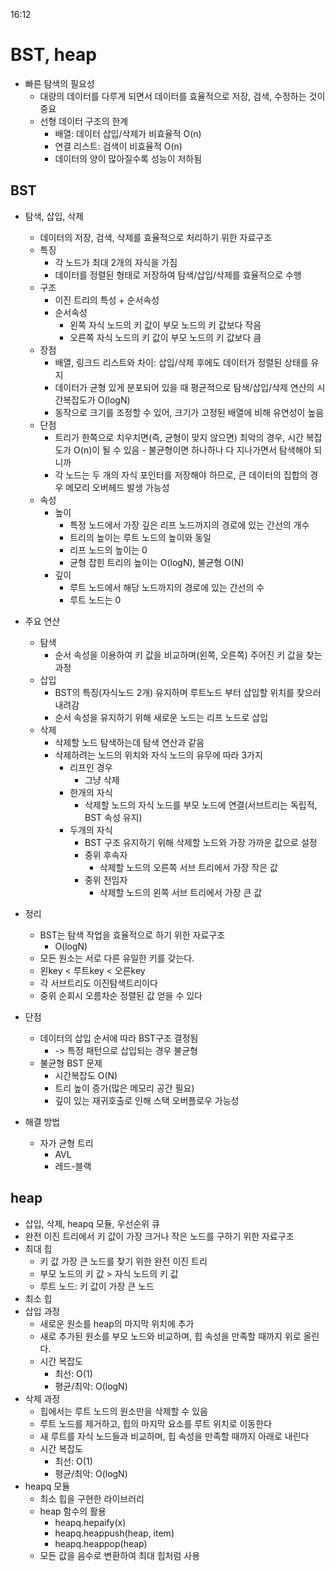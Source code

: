 16:12
# BST, heap
- 빠른 탐색의 필요성
    * 대량의 데이터를 다루게 되면서 데이터를 효율적으로 저장, 검색, 수정하는 것이 중요
    * 선형 데이터 구조의 한계
        * 배열: 데이터 삽입/삭제가 비효율적 O(n)
        * 연결 리스트: 검색이 비효율적 O(n)
        * 데이터의 양이 많아질수록 성능이 저하됨

## BST
- 탐색, 삽입, 삭제
    * 데이터의 저장, 검색, 삭제를 효율적으로 처리하기 위한 자료구조
    * 특징
        * 각 노드가 최대 2개의 자식을 가짐
        * 데이터를 정렬된 형태로 저장하여 탐색/삽입/삭제를 효율적으로 수행
    * 구조
        * 이진 트리의 특성 + 순서속성
        * 순서속성
            * 왼쪽 자식 노드의 키 값이 부모 노드의 키 값보다 작음
            * 오른쪽 자식 노드의 키 값이 부모 노드의 키 값보다 큼
    * 장점
        * 배열, 링크드 리스트와 차이: 삽입/삭제 후에도 데이터가 정렬된 상태를 유지
        * 데이터가 균형 있게 분포되어 있을 때 평균적으로 탐색/삽입/삭제 연산의 시간복잡도가 O(logN)
        * 동작으로 크기를 조정할 수 있어, 크기가 고정된 배열에 비해 유연성이 높음
    * 단점
        * 트리가 한쪽으로 치우치면(즉, 균형이 맞지 않으면) 최악의 경우, 시간 복잡도가 O(n)이 될 수 있음 - 불균형이면 하나하나 다 지나가면서 탐색해야 되니까
        * 각 노드는 두 개의 자식 포인터를 저장해야 하므로, 큰 데이터의 집합의 경우 메모리 오버헤드 발생 가능성
    * 속성
        * 높이
            * 특정 노드에서 가장 깊은 리프 노드까지의 경로에 있는 간선의 개수
            * 트리의 높이는 루트 노드의 높이와 동일
            * 리프 노드의 높이는 0
            * 균형 잡힌 트리의 높이는 O(logN), 불균형 O(N)
        * 깊이
            * 루트 노드에서 해당 노드까지의 경로에 있는 간선의 수
            * 루트 노드는 0

- 주요 연산
    * 탐색
        * 순서 속성을 이용하여 키 값을 비교하며(왼쪽, 오른쪽) 주어진 키 값을 찾는 과정
    * 삽입
        * BST의 특징(자식노드 2개) 유지하며 루트노드 부터 삽입할 위치를 찾으러 내려감
        * 순서 속성을 유지하기 위해 새로운 노드는 리프 노드로 삽입
    * 삭제
        * 삭제할 노드 탐색하는데 탐색 연산과 같음
        * 삭제하려는 노드의 위치와 자식 노드의 유무에 따라 3가지
            * 리프인 경우
                * 그냥 삭제
            * 한개의 자식
                * 삭제할 노드의 자식 노드를 부모 노드에 연결(서브트리는 독립적, BST 속성 유지)
            * 두개의 자식
                * BST 구조 유지하기 위해 삭제할 노드와 가장 가까운 값으로 설정
                * 중위 후속자
                    * 삭제할 노드의 오른쪽 서브 트리에서 가장 작은 값
                * 중위 전임자
                    * 삭제할 노드의 왼쪽 서브 트리에서 가장 큰 값        
- 정리
    * BST는 탐색 작업을 효율적으로 하기 위한 자료구조
        * O(logN)
    * 모든 원소는 서로 다른 유일한 키를 갖는다.
    * 왼key < 루트key < 오른key
    * 각 서브트리도 이진탐색트리이다
    * 중위 순회시 오름차순 정렬된 값 얻을 수 있다
- 단점
    * 데이터의 삽입 순서에 따라 BST구조 결정됨
        * -> 특정 패턴으로 삽입되는 경우 불균형
    * 불균형 BST 문제
        * 시간복잡도 O(N)
        * 트리 높이 증가(많은 메모리 공간 필요)
        * 깊이 있는 재귀호출로 인해 스택 오버플로우 가능성
- 해결 방법
    * 자가 균형 트리
        * AVL
        * 레드-블랙


## heap
- 삽입, 삭제, heapq 모듈, 우선순위 큐
- 완전 이진 트리에서 키 값이 가장 크거나 작은 노드를 구하기 위한 자료구조
- 최대 힙
    * 키 값 가장 큰 노드를 찾기 위한 완전 이진 트리
    * 부모 노드의 키 값 > 자식 노드의 키 값
    * 루트 노드: 키 값이 가장 큰 노드
- 최소 힙
- 삽입 과정
    * 새로운 원소를 heap의 마지막 위치에 추가
    * 새로 추가된 원소를 부모 노드와 비교하며, 힙 속성을 만족할 때까지 위로 올린다.
    * 시간 복잡도
        * 최선: O(1)
        * 평균/최악: O(logN)
- 삭제 과정
    * 힙에서는 루트 노드의 원소만을 삭제할 수 있음
    * 루트 노드를 제거하고, 힙의 마지막 요소를 루트 위치로 이동한다
    * 새 루트를 자식 노드들과 비교하며, 힙 속성을 만족할 때까지 아래로 내린다
    * 시간 복잡도
        * 최선: O(1)
        * 평균/최악: O(logN)
- heapq 모듈
    * 최소 힙을 구현한 라이브러리
    * heap 함수의 활용
        * heapq.hepaify(x)
        * heapq.heappush(heap, item)
        * heapq.heappop(heap)
    * 모든 값을 음수로 변환하여 최대 힙처럼 사용

